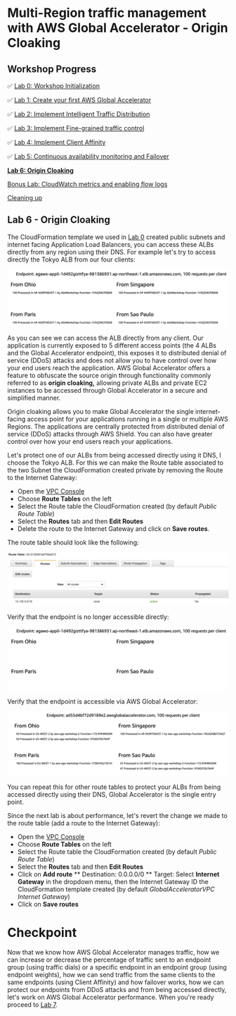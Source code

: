 # Multi-Region traffic management with AWS Global Accelerator - Origin Cloaking

## Workshop Progress
✅ [Lab 0: Workshop Initialization](../lab-0-init)

✅ [Lab 1: Create your first AWS Global Accelerator](../lab-1-create-aws-global-accelerator)

✅ [Lab 2: Implement Intelligent Traffic Distribution](../lab-2-traffic-distribution)

✅ [Lab 3: Implement Fine-grained traffic control](../lab-3-fine-grained-control)

✅ [Lab 4: Implement Client Affinity](../lab-4-client-affinity)

✅ [Lab 5: Continuous availability monitoring and Failover](../lab-5-observability)

**[Lab 6: Origin Cloaking](../lab-6-origin-cloaking)**

[Bonus Lab: CloudWatch metrics and enabling flow logs](../bonus-lab)

[Cleaning up](../clean-up)

## Lab 6 - Origin Cloaking

The CloudFormation template we used in [Lab 0](../lab-0-init) created public subnets and internet facing Application Load Balancers, you can access these ALBs directly from any region using their DNS. For example let's try to access directly the Tokyo ALB from our four clients:

<kbd>![x](images/alb-origin-directly.png)</kbd>

As you can see we can access the ALB directly from any client. Our application is currently exposed to 5 different access points (the 4 ALBs and the Global Accelerator endpoint), this exposes it to distributed denial of service (DDoS) attacks and does not allow you to have control over how your end users reach the application. AWS Global Accelerator offers a feature to obfuscate the source origin through functionality commonly referred to as **origin cloaking,** allowing private ALBs and private EC2 instances to be accessed through Global Accelerator in a secure and simplified manner.

Origin cloaking allows you to make Global Accelerator the single internet-facing access point for your applications running in a single or multiple AWS Regions. The applications are centrally protected from distributed denial of service (DDoS) attacks through AWS Shield. You can also have greater control over how your end users reach your applications.

Let's protect one of our ALBs from being accessed directly using it DNS, I choose the Tokyo ALB. For this we can make the Route table associated to the two Subnet the CloudFormation created private by removing the Route to the Internet Gateway:

- Open the [VPC Console](https://ap-northeast-1.console.aws.amazon.com/vpc/home?region=ap-northeast-1)
- Choose **Route Tables** on the left
- Select the Route table the CloudFormation created (by default *Public Route Table*)
- Select the **Routes** tab and then **Edit Routes**
- Delete the route to the Internet Gateway and click on **Save routes**.

The route table should look like the following:

<kbd>![x](images/private-subnet.png)</kbd>

Verify that the endpoint is no longer accessible directly:

<kbd>![x](images/endpoint-not-accessible.png)</kbd>

Verify that the endpoint is accessible via AWS Global Accelerator:

<kbd>![x](images/endpoint-accessible-via-aga.png)</kbd>

You can repeat this for other route tables to protect your ALBs from being accessed directly using their DNS, Global Accelerator is the single entry point.

Since the next lab is about performance, let's revert the change we made to the route table (add a route to the Internet Gateway):

- Open the [VPC Console](https://ap-northeast-1.console.aws.amazon.com/vpc/home?region=ap-northeast-1)
- Choose **Route Tables** on the left
- Select the Route table the CloudFormation created (by default *Public Route Table*)
- Select the **Routes** tab and then **Edit Routes**
- Click on **Add route**
** Destination: 0.0.0.0/0
** Target: Select **Internet Gateway** in the dropdown menu, then the Internet Gateway ID the CloudFormation template created (by default *GlobalAcceleratorVPC Internet Gateway*)
- Click on **Save routes**

# Checkpoint

Now that we know how AWS Global Accelerator manages traffic, how we can increase or decrease the percentage of traffic sent to an endpoint group (using traffic dials) or a specific endpoint in an endpoint group (using endpoint weights), how we can send traffic from the same clients to the same endpoints (using Client Affinity) and how failover works, how we can protect our endpoints from DDoS attacks and from being accessed directly, let's work on AWS Global Accelerator performance. When you're ready proceed to [Lab 7](../lab-7-aga-performance).
